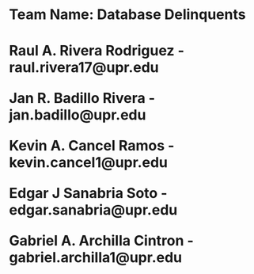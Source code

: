<h1>Team Name: Database Delinquents<h1/>
<p>Raul A. Rivera Rodriguez - raul.rivera17@upr.edu</p>
<p>Jan R. Badillo Rivera - jan.badillo@upr.edu</p>
<p>Kevin A. Cancel Ramos - kevin.cancel1@upr.edu</p>
<p>Edgar J Sanabria Soto - edgar.sanabria@upr.edu</p>
<p>Gabriel A. Archilla Cintron - gabriel.archilla1@upr.edu</p>
